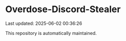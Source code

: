 # Overdose-Discord-Stealer

Last updated: 2025-06-02 00:36:26

This repository is automatically maintained.
